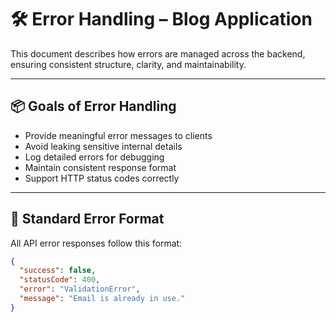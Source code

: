 # 🛠️ Error Handling – Blog Application

This document describes how errors are managed across the backend, ensuring consistent structure, clarity, and maintainability.

---

## 📦 Goals of Error Handling

- Provide meaningful error messages to clients
- Avoid leaking sensitive internal details
- Log detailed errors for debugging
- Maintain consistent response format
- Support HTTP status codes correctly

---

## 📐 Standard Error Format

All API error responses follow this format:

```json
{
  "success": false,
  "statusCode": 400,
  "error": "ValidationError",
  "message": "Email is already in use."
}
```
